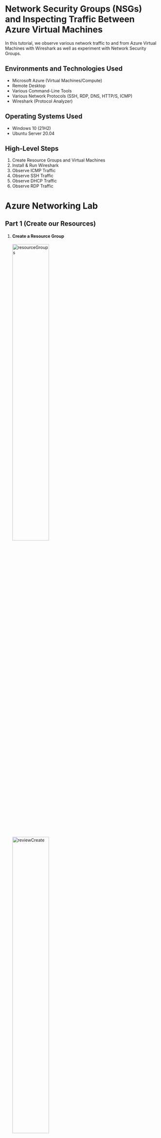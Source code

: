 # Network Security Groups (NSGs) and Inspecting Traffic Between Azure Virtual Machines

In this tutorial, we observe various network traffic to and from Azure Virtual Machines with Wireshark as well as experiment with Network Security Groups.

## Environments and Technologies Used
- Microsoft Azure (Virtual Machines/Compute)
- Remote Desktop
- Various Command-Line Tools
- Various Network Protocols (SSH, RDP, DNS, HTTP/S, ICMP)
- Wireshark (Protocol Analyzer)

## Operating Systems Used
- Windows 10 (21H2)
- Ubuntu Server 20.04

## High-Level Steps
1. Create Resource Groups and Virtual Machines
2. Install & Run Wireshark
3. Observe ICMP Traffic
4. Observe SSH Traffic
5. Observe DHCP Traffic
6. Observe RDP Traffic

# Azure Networking Lab













## Part 1 (Create our Resources)

1. <h4>Create a Resource Group</h4>
   <img src="images/1 - Setup/1 - resourceGroups.PNG" alt="resourceGroups" width="50%" height="50%">
   <img src="images/1 - Setup/2 - reviewCreate.PNG" alt="reviewCreate" width="50%" height="50%">
<br />
<br />
<br />

3. **Create a Windows 10 Virtual Machine (VM)**
   - While creating the VM, select the previously created Resource Group.
   - Allow it to create a new Virtual Network (Vnet) and Subnet.
   <img src="images/1 - Setup/3- VmPage.PNG" alt="VmPage" width="50%" height="50%">
   <img src="images/1 - Setup/4 - vmCreateTop.PNG" alt="vmCreateTop" width="50%" height="50%">
   <img src="images/1 - Setup/5 - vmCreateBottom.PNG" alt="vmCreateBottom" width="50%" height="50%">
   <img src="images/1 - Setup/6 - skipDisk.PNG" alt="skipDisk" width="50%" height="50%">
   <img src="images/1 - Setup/7 - networking.PNG" alt="networking" width="50%" height="50%">
     <br />
     <br />
     <br />

4. **Create a Linux (Ubuntu) VM**
   - While creating the VM, select the previously created Resource Group and Vnet.
   <img src="images/1 - Setup/8 - createVM2.PNG" alt="createVM2" width="50%" height="50%">
   <img src="images/1 - Setup/9 - createVM2Bottom.PNG" alt="createVM2Bottom" width="50%" height="50%">
   <img src="images/1 - Setup/10 - skipDisk2.PNG" alt="skipDisk2" width="50%" height="50%">
   <img src="images/1 - Setup/11 - networking2.PNG" alt="networking2" width="50%" height="50%">
      <br />
      <br />
      <br />

<h4>Connect to your VM by remote desktop connection</h4>
<img src="images/1 - Setup/12 - remoteDesktop.PNG" alt="remoteDesktop" width="50%" height="50%">

<h4>Turn of all options</h4>
<img src="images/1 - Setup/13 - privacySettings.PNG" alt="privacySettings" width="50%" height="50%">



## Part 2 (Observe ICMP Traffic)

<h4>Search for Wireshark, download, and setup</h4>
<img src="images/1 - Setup/14 - wireSharkSearch.PNG" alt="wireSharkSearch" width="50%" height="50%">
<img src="images/1 - Setup/15 - downloadWireshark.PNG" alt="downloadWireshark" width="50%" height="50%">
<img src="images/1 - Setup/16 - wiresharkInstall.PNG" alt="wiresharkInstall" width="50%" height="50%">
<br />
<br />
<br />



3. **Open Wireshark and filter for ICMP traffic only**

<img src="images/2 - observation/17 - wireSharkHome.PNG" alt="wireSharkHome" width="50%" height="50%">
<img src="images/2 - observation/18 - randomDataCapture.PNG" alt="randomDataCapture" width="50%" height="50%">
<img src="images/2 - observation/19 - searchIcmp.PNG" alt="searchIcmp" width="50%" height="50%">


5. **Retrieve the private IP address of the Ubuntu VM and attempt to ping it from within the Windows 10 VM**
<img src="images/2 - observation/20 - privateIpAdressVm2.PNG" alt="privateIpAdressVm2" width="50%" height="50%">
   
7. **Observe ping requests and replies within Wireshark**
<img src="images/2 - observation/21 - openPowershell.PNG" alt="openPowershell" width="50%" height="50%">
<img src="images/2 - observation/22 - pingVM2.PNG" alt="pingVM2" width="50%" height="50%">
<img src="images/2 - observation/23 - clearData.PNG" alt="clearData" width="50%" height="50%">

10. **Initiate a perpetual/non-stop ping from your Windows 10 VM to your Ubuntu VM**
<img src="images/2 - observation/24 - infinitePing.PNG" alt="infinitePing" width="50%" height="50%">
<img src="images/2 - observation/25 - infinitePingActive.PNG" alt="infinitePingActive" width="50%" height="50%">




11. **Open the Network Security Group your Ubuntu VM is using and disable incoming (inbound) ICMP traffic**

   <img src="images/2 - observation/26 - NetworkSecurityGroups.PNG" alt="NetworkSecurityGroups" width="50%" height="50%">
<img src="images/2 - observation/27 - selectNSG.PNG" alt="selectNSG" width="50%" height="50%">
<img src="images/2 - observation/28 - inboundSecurity.PNG" alt="inboundSecurity" width="50%" height="50%">
<img src="images/2 - observation/29 - inboundSecurityRuleConfig.PNG" alt="inboundSecurityRuleConfig" width="50%" height="50%">


13. **Back in the Windows 10 VM, observe the ICMP traffic in Wireshark and the Command Line Ping activity**
<img src="images/2 - observation/30 - timeOut.PNG" alt="timeOut" width="50%" height="50%">
    
15. **Re-enable ICMP traffic for the Network Security Group your Ubuntu VM is using**
<img src="images/2 - observation/31 - allowPing.PNG" alt="allowPing" width="50%" height="50%">

    
17. **Back in the Windows 10 VM, observe the ICMP traffic in Wireshark and the Command Line Ping activity (should start working)**

<img src="images/2 - observation/32 - successfulPing.PNG" alt="successfulPing" width="50%" height="50%">

19. **Stop the ping activity**
<img src="images/2 - observation/33 - stopProcess.PNG" alt="stopProcess" width="50%" height="50%">
<br />
<br />
<br />

## Part 3 (Observe SSH Traffic)

3. **From your Windows 10 VM, “SSH into” your Ubuntu Virtual Machine (via its private IP address)**
<img src="images/2 - observation/34 - privateIPreminder.PNG" alt="privateIPreminder" width="50%" height="50%">
<img src="images/2 - observation/35 - sshCommand.PNG" alt="sshCommand" width="50%" height="50%">

1. **Back in Wireshark, filter for SSH traffic only. Observe SSH traffic.**
<img src="images/2 - observation/36 - accessVm2.PNG" alt="accessVm2" width="50%" height="50%">
   
7. **Exit the SSH connection by typing `exit` and pressing [Enter]**
<img src="images/2 - observation/37 - exitCommand.PNG" alt="exitCommand" width="50%" height="50%">

## Part 4 (Observe DHCP Traffic)

1. **Back in Wireshark, filter for DHCP traffic only. Observe the DHCP traffic appearing in Wireshark**


## Part 5 (Observe DNS Traffic)

1. **Back in Wireshark, filter for DNS traffic only. Observe the DNS traffic being shown in Wireshark.**
<img src="images/2 - observation/38 - dnsObservation.PNG" alt="dnsObservation" width="50%" height="50%">

## Part 6 (Observe RDP Traffic)
**Back in Wireshark, filter for RDP traffic only. Observe the RDP traffic being shown in Wireshark.**
<img src="images/2 - observation/39 - rdp.PNG" alt="rdp" width="50%" height="50%">






